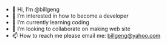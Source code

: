 - 👋 Hi, I’m @billgeng
- 👀 I’m interested in how to become a developer 
- 🌱 I’m currently learning coding 
- 💞️ I’m looking to collaborate on making web site
- 📫 How to reach me please email me: billgeng@yahoo.com

<!---
billgeng/billgeng is a ✨ special ✨ repository because its `README.md` (this file) appears on your GitHub profile.
You can click the Preview link to take a look at your changes.
--->
